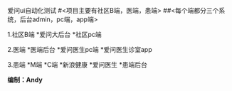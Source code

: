 爱问ui自动化测试
#<项目主要有社区B端，医端，患端>
##<每个端都分三个系统，后台admin，pc端，app端>

1.社区B端
*爱问大后台
*社区pc端

2.医端
*医端后台
*爱问医生pc端
*爱问医生诊室app

3.患端
*M端
*C端
*新浪健康
*爱问医生
*患端后台


**编制：Andy**